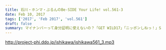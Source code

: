 ```yaml
---
title: 石川・ホンマ・ぶるんのBe-SIDE Your Life! vol.561-3
date: Feb 10, 2017
tags: ['2017', 'Feb 2017', 'vol.561']
draft: false
summary: マイナンバーって身分証明に使えないの？「GET WILD17」「ニッポンしねっ！」SAITO
---
```


http://project-phi.ddo.jp/ishikawa/ishikawa561_3.mp3
